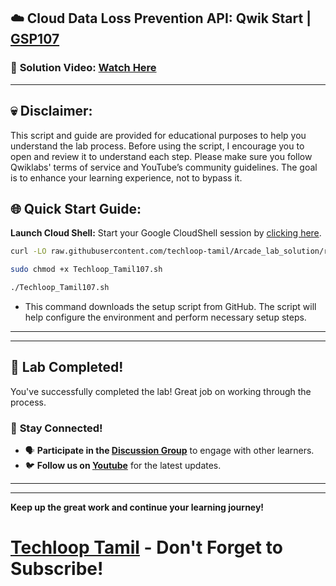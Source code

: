 

## ☁️ Cloud Data Loss Prevention API: Qwik Start | [GSP107](https://www.cloudskillsboost.google/focuses/600?parent=catalog)

### 🔗 **Solution Video:** [Watch Here](https://youtu.be/1d8mfbEPhYI)

---

## 💀 **Disclaimer:**
This script and guide are provided for educational purposes to help you understand the lab process. Before using the script, I encourage you to open and review it to understand each step. Please make sure you follow Qwiklabs' terms of service and YouTube’s community guidelines. The goal is to enhance your learning experience, not to bypass it.


## 🌐 **Quick Start Guide:**

**Launch Cloud Shell:**
Start your Google CloudShell session by [clicking here](https://console.cloud.google.com/home/dashboard?project=&pli=1&cloudshell=true).


```bash
curl -LO raw.githubusercontent.com/techloop-tamil/Arcade_lab_solution/refs/heads/main/Cloud%20Data%20Loss%20Prevention%20API%3A%20Qwik%20Start/Techloop_Tamil107.sh

sudo chmod +x Techloop_Tamil107.sh

./Techloop_Tamil107.sh
```
- This command downloads the setup script from GitHub. The script will help configure the environment and perform necessary setup steps.


---

---

## 🎉 **Lab Completed!**

You've successfully completed the lab! Great job on working through the process.

### 🌟 **Stay Connected!**

- 🗣 **Participate in the [Discussion Group](https://chat.whatsapp.com/LHufF35bAJEC2vqmlmfC8J)** to engage with other learners.
- 🐦 **Follow us on [Youtube](https://www.youtube.com/@Techloop_Tamil)** for the latest updates.


---
---

**Keep up the great work and continue your learning journey!**

# [Techloop Tamil](https://www.youtube.com/@Techloop_Tamil) - Don't Forget to Subscribe!
